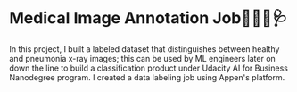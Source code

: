# Medical Image Annotation Job👩🏻‍⚕️🩺
In this project, I built a labeled dataset that distinguishes between healthy and pneumonia x-ray images; this can be used by ML engineers later on down the line to build a classification product under Udacity AI for Business Nanodegree program. I created a data labeling job using Appen's platform.
